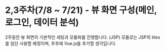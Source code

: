 <h1>2,3주차(7/8 ~ 7/21) - 뷰 화면 구성(메인, 로그인, 데이터 분석)</h1>
<p>
    2주동안 뷰 화면의 기본적인 세팅과 모듈화를 진행합니다. (JSP)
    모듈로는 JSP의 tiles를 일단 사용할 예정이며, 추후에 Vue.js를 추가할 생각입니다.
</p>
